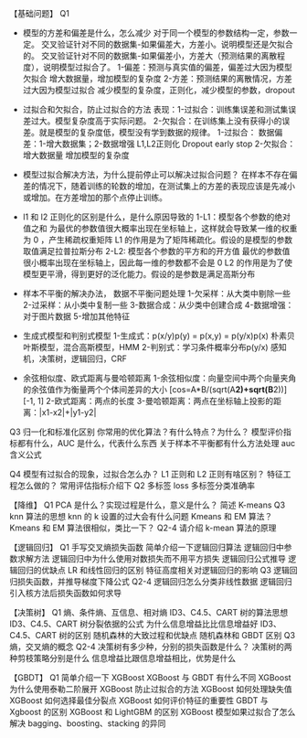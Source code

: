 【基础问题】
Q1
* 模型的方差和偏差是什么，怎么减少
对于同一个模型的参数结构一定，参数一定。
交叉验证针对不同的数据集-如果偏差大，方差小。说明模型还是欠拟合的。
交叉验证针对不同的数据集-如果偏差小，方差大（预测结果的离散程度），说明模型过拟合了。
1-偏差：预测与真实值的偏差，偏差过大因为模型欠拟合
增大数据量，增加模型的复杂度
2-方差：预测结果的离散情况，方差过大因为模型过拟合
减少模型的复杂度，正则化，减少模型的参数，dropout

* 过拟合和欠拟合，防止过拟合的方法
表现：1-过拟合：训练集误差和测试集误差过大。模型复杂度高于实际问题。
2-欠拟合：在训练集上没有获得小的误差。就是模型的复杂度低，模型没有学到数据的规律。
1-过拟合：
数据偏差：1-增大数据集；2-数据增强
L1,L2正则化
Dropout
early stop
2-欠拟合：
增大数据量
增加模型的复杂度

* 模型过拟合解决方法，为什么提前停止可以解决过拟合问题？
在样本不存在偏差的情况下，随着训练的轮数的增加，在测试集上的方差的表现应该是先减小或增加。在方差增加的那个点停止训练。

* l1 和 l2 正则化的区别是什么，是什么原因导致的
1-L1：模型各个参数的绝对值之和
为最优的参数值很大概率出现在坐标轴上，这样就会导致某一维的权重为 0 ，产生稀疏权重矩阵
L1 的作用是为了矩阵稀疏化。假设的是模型的参数取值满足拉普拉斯分布
2-L2: 模型各个参数的平方和的开方值
最优的参数值很小概率出现在坐标轴上，因此每一维的参数都不会是 0
L2 的作用是为了使模型更平滑，得到更好的泛化能力。假设的是参数是满足高斯分布

* 样本不平衡的解决办法， 数据不平衡问题处理
1-欠采样：从大类中剔除一些
2-过采样：从小类中复制一些
3-数据合成：从少类中创建合成
4-数据增强：对于图片数据
5-增加其他特征


* 生成式模型和判别式模型
1-生成式：p(x/y)p(y) = p(x,y) = p(y/x)p(x) 朴素贝叶斯模型，混合高斯模型，HMM
2-判别式：学习条件概率分布p(y/x) 感知机，决策树，逻辑回归，CRF



* 余弦相似度、欧式距离与曼哈顿距离
1-余弦相似度：向量空间中两个向量夹角的余弦值作为衡量两个个体间差异的大小 [cos=A*B/(sqrt(A**2)+sqrt(B**2))][-1, 1]
2-欧式距离：两点的长度
3-曼哈顿距离：两点在坐标轴上投影的距离：|x1-x2|+|y1-y2|



Q3
归一化和标准化区别
你常用的优化算法？有什么特点？为什么？
模型评价指标都有什么，AUC 是什么，代表什么东西
关于样本不平衡都有什么方法处理
auc 含义公式

Q4
模型有过拟合的现象，过拟合怎么办？
L1 正则和 L2 正则有啥区别？
特征工程怎么做的？
常用评估指标介绍下
Q2
多标签 loss
多标签分类准确率


【降维】
Q1
PCA 是什么？实现过程是什么，意义是什么？
简述 K-means
Q3
knn 算法的思想
knn 的 k 设置的过大会有什么问题
Kmeans 和 EM 算法？Kmeans 和 EM 算法很相似，类比一下？
Q2-4
请介绍 k-mean 算法的原理


【逻辑回归】
Q1
手写交叉熵损失函数
简单介绍一下逻辑回归算法
逻辑回归中参数求解方法
逻辑回归中为什么使用对数损失而不用平方损失
逻辑回归公式推导
逻辑回归的优缺点
LR 和线性回归的区别
特征高度相关对逻辑回归的影响
Q3
逻辑回归损失函数，并推导梯度下降公式
Q2-4
逻辑回归怎么分类非线性数据
逻辑回归引入核方法后损失函数如何求导


【决策树】
Q1
熵、条件熵、互信息、相对熵
ID3、C4.5、CART 树的算法思想
ID3、C4.5、CART 树分裂依据的公式
为什么信息增益比比信息增益好
ID3、C4.5、CART 树的区别
随机森林的大致过程和优缺点
随机森林和 GBDT 区别
Q3
熵，交叉熵的概念
Q2-4
决策树有多少种，分别的损失函数是什么？
决策树的两种剪枝策略分别是什么
信息增益比跟信息增益相比，优势是什么

【GBDT】
Q1
简单介绍一下 XGBoost
XGBoost 与 GBDT 有什么不同
XGBoost 为什么使用泰勒二阶展开
XGBoost 防止过拟合的方法
XGBoost 如何处理缺失值
XGBoost 如何选择最佳分裂点
XGBoost 如何评价特征的重要性
GBDT 与 Xgboost 的区别
XGBoost 和 LightGBM 的区别
XGBoost 模型如果过拟合了怎么解决
bagging、boosting、stacking 的异同
